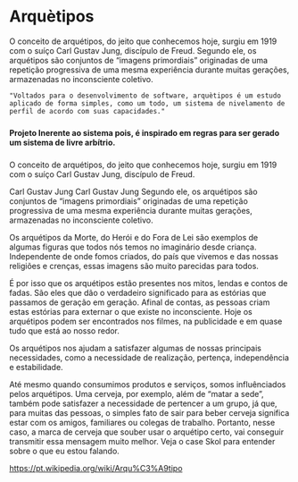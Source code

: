 # Arquètipos
O conceito de arquétipos, do jeito que conhecemos hoje, surgiu em 1919 com o suíço Carl Gustav Jung, discípulo de Freud. Segundo ele, os arquétipos são conjuntos de “imagens primordiais” originadas de uma repetição progressiva de uma mesma experiência durante muitas gerações, armazenadas no inconsciente coletivo.
```
"Voltados para o desenvolvimento de software, arquètipos é um estudo aplicado de forma simples, como um todo, um sistema de nivelamento de perfil de acordo com suas capacidades."
```


### 
#### Projeto Inerente ao sistema pois, é inspirado em regras para ser gerado um sistema de livre arbítrio.
###

O conceito de arquétipos, do jeito que conhecemos hoje, surgiu em 1919 com o suíço Carl Gustav Jung, discípulo de Freud.

Carl Gustav Jung
Carl Gustav Jung
Segundo ele, os arquétipos são conjuntos de “imagens primordiais” originadas de uma repetição progressiva de uma mesma experiência durante muitas gerações, armazenadas no inconsciente coletivo.

Os arquétipos da Morte, do Herói e do Fora de Lei são exemplos de algumas figuras que todos nós temos no imaginário desde criança. Independente de onde fomos criados, do país que vivemos e das nossas religiões e crenças, essas imagens são muito parecidas para todos.

É por isso que os arquétipos estão presentes nos mitos, lendas e contos de fadas. São eles que dão o verdadeiro significado para as estórias que passamos de geração em geração. Afinal de contas, as pessoas criam estas estórias para externar o que existe no inconsciente. Hoje os arquétipos podem ser encontrados nos filmes, na publicidade e em quase tudo que está ao nosso redor.

Os arquétipos nos ajudam a satisfazer algumas de nossas principais necessidades, como a necessidade de realização, pertença, independência e estabilidade.

Até mesmo quando consumimos produtos e serviços, somos influênciados pelos arquétipos. Uma cerveja, por exemplo, além de “matar a sede”, também pode satisfazer a necessidade de pertencer a um grupo, já que,  para muitas das pessoas, o simples fato de sair para beber cerveja significa estar com os amigos, familiares ou colegas de trabalho. Portanto, nesse caso, a marca de cerveja que souber usar o arquétipo certo, vai conseguir transmitir essa mensagem muito melhor. Veja o case Skol para entender sobre o que eu estou falando.


https://pt.wikipedia.org/wiki/Arqu%C3%A9tipo
